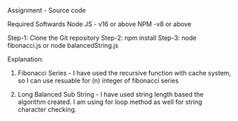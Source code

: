 Assignment - Source code

Required Softwards
Node JS - v16 or above
NPM -v8 or above

Step-1: Clone the Git repository
Step-2: npm install 
Step-3: node fibonacci.js or node balancedString.js

Explanation:

1. Fibonacci Series - I have used the recursive function with cache system, so I can use resuable for (n) integer of fibonacci series

2. Long Balanced Sub String - I have used string length based the algorithm created. I am using for loop method as well for string character checking. 

